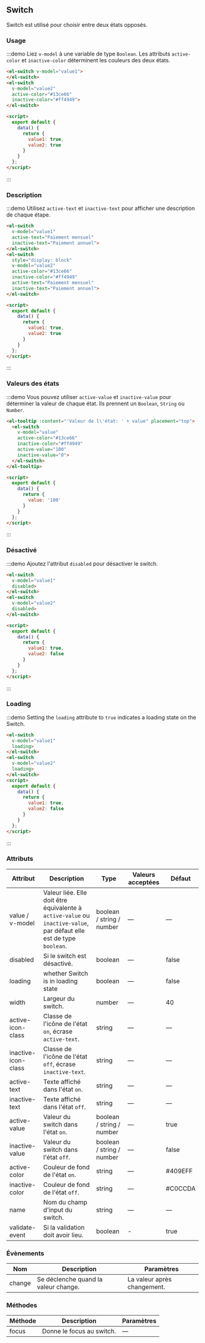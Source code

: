## Switch

Switch est utilisé pour choisir entre deux états opposés.

### Usage

:::demo Liez `v-model` à une variable de type `Boolean`. Les attributs `active-color` et `inactive-color` déterminent les couleurs des deux états.

```html
<el-switch v-model="value1">
</el-switch>
<el-switch
  v-model="value2"
  active-color="#13ce66"
  inactive-color="#ff4949">
</el-switch>

<script>
  export default {
    data() {
      return {
        value1: true,
        value2: true
      }
    }
  };
</script>
```
:::

### Description

:::demo Utilisez `active-text` et `inactive-text` pour afficher une description de chaque étape.

```html
<el-switch
  v-model="value1"
  active-text="Paiement mensuel"
  inactive-text="Paiement annuel">
</el-switch>
<el-switch
  style="display: block"
  v-model="value2"
  active-color="#13ce66"
  inactive-color="#ff4949"
  active-text="Paiement mensuel"
  inactive-text="Paiement annuel">
</el-switch>

<script>
  export default {
    data() {
      return {
        value1: true,
        value2: true
      }
    }
  };
</script>
```
:::

### Valeurs des états

:::demo Vous pouvez utiliser `active-value` et `inactive-value` pour déterminer la valeur de chaque état. Ils prennent un `Boolean`, `String` ou `Number`.

```html
<el-tooltip :content="'Valeur de l\'état: ' + value" placement="top">
  <el-switch
    v-model="value"
    active-color="#13ce66"
    inactive-color="#ff4949"
    active-value="100"
    inactive-value="0">
  </el-switch>
</el-tooltip>

<script>
  export default {
    data() {
      return {
        value: '100'
      }
    }
  };
</script>
```

:::

### Désactivé

:::demo Ajoutez l'attribut `disabled` pour désactiver le switch.

```html
<el-switch
  v-model="value1"
  disabled>
</el-switch>
<el-switch
  v-model="value2"
  disabled>
</el-switch>

<script>
  export default {
    data() {
      return {
        value1: true,
        value2: false
      }
    }
  };
</script>
```
:::

### Loading

:::demo Setting the `loading` attribute to `true` indicates a loading state on the Switch.

```html
<el-switch
  v-model="value1"
  loading>
</el-switch>
<el-switch
  v-model="value2"
  loading>
</el-switch>
<script>
  export default {
    data() {
      return {
        value1: true,
        value2: false
      }
    }
  };
</script>
```
:::

### Attributs

| Attribut      | Description          | Type      | Valeurs acceptées       | Défaut |
| ----| ----| ----| ----|---- |
| value / v-model | Valeur liée. Elle doit être équivalente à `active-value` ou `inactive-value`, par défaut elle est de type `boolean`. | boolean / string / number | — | — |
| disabled | Si le switch est désactivé. | boolean | — | false |
| loading  | whether Switch is in loading state | boolean | — | false |
| width | Largeur du switch. | number | — | 40 |
| active-icon-class | Classe de l'icône de l'état `on`, écrase `active-text`. | string | — | — |
| inactive-icon-class | Classe de l'icône de l'état `off`, écrase `inactive-text`. | string | — | — |
| active-text | Texte affiché dans l'état `on`. | string | — | — |
| inactive-text | Texte affiché dans l'état `off`. | string | — | — |
| active-value  | Valeur du switch dans l'état `on`. | boolean / string / number | — | true |
| inactive-value  | Valeur du switch dans l'état `off`. | boolean / string / number | — | false |
| active-color | Couleur de fond de l'état `on`. | string | — | #409EFF |
| inactive-color | Couleur de fond de l'état `off`. | string | — | #C0CCDA |
| name| Nom du champ d'input du switch. | string | — | — |
| validate-event | Si la validation doit avoir lieu. | boolean | - | true |

### Évènements

| Nom | Description | Paramètres |
| ---- | ----| ---- |
| change | Se déclenche quand la valeur change. | La valeur après changement. |

### Méthodes

| Méthode | Description | Paramètres |
|-------|--------|------- |
| focus | Donne le focus au switch. | — |
